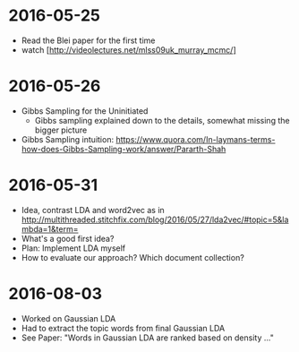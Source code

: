 # 2016-05-25
* Read the Blei paper for the first time
* watch [http://videolectures.net/mlss09uk_murray_mcmc/]

# 2016-05-26
* Gibbs Sampling for the Uninitiated
	* Gibbs sampling explained down to the details, somewhat missing the bigger picture
* Gibbs Sampling intuition: https://www.quora.com/In-laymans-terms-how-does-Gibbs-Sampling-work/answer/Pararth-Shah

# 2016-05-31
* Idea, contrast LDA and word2vec as in http://multithreaded.stitchfix.com/blog/2016/05/27/lda2vec/#topic=5&lambda=1&term=
* What's a good first idea?
* Plan: Implement LDA myself
* How to evaluate our approach? Which document collection?

# 2016-08-03
* Worked on Gaussian LDA
* Had to extract the topic words from final Gaussian LDA
* See Paper: "Words in Gaussian LDA are ranked based on density ..."
